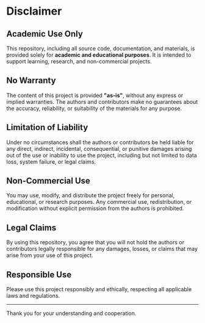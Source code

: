 # Disclaimer

## Academic Use Only

This repository, including all source code, documentation, and materials, is provided solely for **academic and educational purposes**. It is intended to support learning, research, and non-commercial projects.

## No Warranty

The content of this project is provided **"as-is"**, without any express or implied warranties. The authors and contributors make no guarantees about the accuracy, reliability, or suitability of the materials for any purpose.

## Limitation of Liability

Under no circumstances shall the authors or contributors be held liable for any direct, indirect, incidental, consequential, or punitive damages arising out of the use or inability to use the project, including but not limited to data loss, system failure, or legal claims.

## Non-Commercial Use

You may use, modify, and distribute the project freely for personal, educational, or research purposes. Any commercial use, redistribution, or modification without explicit permission from the authors is prohibited.

## Legal Claims

By using this repository, you agree that you will not hold the authors or contributors legally responsible for any damages, losses, or claims that may arise from your use of this project.

## Responsible Use

Please use this project responsibly and ethically, respecting all applicable laws and regulations.

---

Thank you for your understanding and cooperation.
